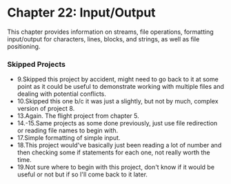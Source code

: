# Chapter 22: Input/Output
This chapter provides information on streams, file operations, formatting input/output for characters, lines, blocks, and strings, as well as file positioning.

### Skipped Projects
* 9.Skipped this project by accident, might need to go back to it at some point as it could be useful to demonstrate working with multiple files and dealing with potential conflicts.
* 10.Skipped this one b/c it was just a slightly, but not by much, complex version of project 8.
* 13.Again. The flight project from chapter 5.
* 14.-15.Same projects as some done previously, just use file redirection or reading file names to begin with.
* 17.Simple formatting of simple input.
* 18.This project would've basically just been reading a lot of number and then checking some if statements for each one, not really worth the time.
* 19.Not sure where to begin with this project, don't know if it would be useful or not but if so I'll come back to it later.